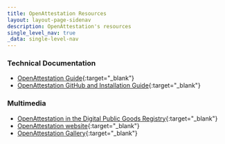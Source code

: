 ```yaml
---
title: OpenAttestation Resources
layout: layout-page-sidenav
description: OpenAttestation's resources
single_level_nav: true
_data: single-level-nav
---
```


### Technical Documentation
-	[OpenAttestation Guide](https://www.openattestation.com/docs/docs-section/introduction/){:target="\_blank"} 
-	[OpenAttestation GitHub and Installation Guide](https://github.com/Open-Attestation/open-attestation){:target="\_blank"}

### Multimedia
-	[OpenAttestation in the Digital Public Goods Registry](https://digitalpublicgoods.net/registry/openattestation.html){:target="\_blank"}
- [OpenAttestation website](https://www.openattestation.com/){:target="\_blank"} 
- [OpenAttestation Gallery](https://gallery.openattestation.com/){:target="\_blank"}

